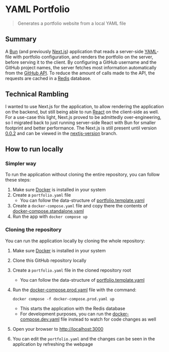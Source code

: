 # YAML Portfolio

> Generates a portfolio website from a local YAML file

## Summary

A [Bun](https://bun.sh/) (and previously [Next.js](https://nextjs.org/)) application that reads a server-side [YAML](https://www.redhat.com/en/topics/automation/what-is-yaml)-file with portfolio configuration, and renders the portfolio on the server, before serving it to the client. By configuring a GitHub username and the GitHub project names, the server fetches most information automatically from the [GitHub API](https://docs.github.com/en/rest). To reduce the amount of calls made to the API, the requests are cached in a [Redis](https://redis.io/) database.

## Technical Rambling

I wanted to use Next.js for the application, to allow rendering the application on the backend, but still being able to run [React](https://react.dev/) on the client-side as well. For a use-case this light, Next.js proved to be admittedly over-engineering, so I migrated back to just running server-side React with Bun for smaller footprint and better performance. The Next.js is still present until version [0.0.2](https://github.com/tuukkaviitanen/yaml-portfolio/pkgs/container/yaml-portfolio/403226269?tag=0.0.2) and can be viewed in the [nextjs-version](https://github.com/tuukkaviitanen/yaml-portfolio/tree/nextjs-version) branch.

## How to run locally

### Simpler way

To run the application without cloning the entire repository, you can follow these steps:

1. Make sure [Docker](https://www.docker.com/) is installed in your system
2. Create a `portfolio.yaml` file
   - You can follow the data-structure of [portfolio.template.yaml](/portfolio.template.yaml)
3. Create a `docker-compose.yaml` file and copy there the contents of [docker-compose.standalone.yaml](docker-compose.standalone.yaml)
4. Run the app with `docker compose up`

### Cloning the repository

You can run the application locally by cloning the whole repository:

1. Make sure [Docker](https://www.docker.com/) is installed in your system
2. Clone this GitHub repository locally
3. Create a `portfolio.yaml` file in the cloned repository root
   - You can follow the data-structure of [portfolio.template.yaml](/portfolio.template.yaml)
4. Run the [docker-compose.prod.yaml](/docker-compose.prod.yaml) file with the command:

   `docker compose -f docker-compose.prod.yaml up`

   - This starts the application with the Redis database
   - For development purposes, you can run the [docker-compose.dev.yaml](/docker-compose.dev.yaml) file instead to watch for code changes as well

5. Open your browser to [http://localhost:3000](http://localhost:3000)

6. You can edit the `portfolio.yaml` and the changes can be seen in the application by refreshing the webpage
